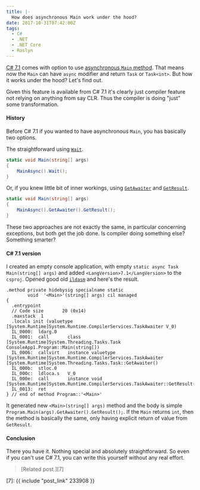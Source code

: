 ```yaml
---
title: |-
  How does asynchronous Main work under the hood?
date: 2017-10-31T07:42:00Z
tags:
  - C#
  - .NET
  - .NET Core
  - Roslyn
---
```

[C# 7.1][5] comes with option to use [asynchronous `Main` method][1]. That means now the `Main` can have `async` modifier and return `Task` or `Task<int>`. But how it works under the hood? Let's find out.

<!-- excerpt -->

Given this feature is available from C# 7.1 it's clearly just compiler feature not relying on anything from say CLR. Thus the compiler is doing "just" some transformation.

#### History

Before C# 7.1 if you wanted to have asynchronous `Main`, you has basically two options.

The straightforward using [`Wait`][2].

```csharp
static void Main(string[] args)
{
    MainAsync().Wait();
}
```

Or, if you knew little bit of inner workings, using [`GetAwaiter`][3] and [`GetResult`][4].

```csharp
static void Main(string[] args)
{
    MainAsync().GetAwaiter().GetResult();
}
```

These two approaches are not exactly the same, in particular concerning exceptions, but both get the job done. Is compiler doing something else? Something smarter?

#### C# 7.1 version

I created an empty console application, with empty `static async Task Main(string[] args)` and added `<LangVersion>7.1</LangVersion>` to the `csproj`. Opened good old [`ildasm`][6] and here's the result.

```text
.method private hidebysig specialname static
        void  '<Main>'(string[] args) cil managed
{
  .entrypoint
  // Code size       20 (0x14)
  .maxstack  1
  .locals init (valuetype [System.Runtime]System.Runtime.CompilerServices.TaskAwaiter V_0)
  IL_0000:  ldarg.0
  IL_0001:  call       class [System.Runtime]System.Threading.Tasks.Task ConsoleApp1.Program::Main(string[])
  IL_0006:  callvirt   instance valuetype [System.Runtime]System.Runtime.CompilerServices.TaskAwaiter [System.Runtime]System.Threading.Tasks.Task::GetAwaiter()
  IL_000b:  stloc.0
  IL_000c:  ldloca.s   V_0
  IL_000e:  call       instance void [System.Runtime]System.Runtime.CompilerServices.TaskAwaiter::GetResult()
  IL_0013:  ret
} // end of method Program::'<Main>'
```

It generated new `<Main>(string[] args)` method and the body is simple `Program.Main(args).GetAwaiter().GetResult();`. If the `Main` returns `int`, then the method is basically the same, only having explicit return of value from `GetResult`.

#### Conclusion

There you have it. Nothing special and absolutely straightforward. So even if you can't use C# 7.1, you can write this yourself without any real effort.

> [Related post.][7]

[1]: https://docs.microsoft.com/en-us/dotnet/csharp/whats-new/csharp-7-1#async-main
[2]: https://docs.microsoft.com/en-us/dotnet/api/system.threading.tasks.task.wait?view=netframework-4.7.1#System_Threading_Tasks_Task_Wait
[3]: https://docs.microsoft.com/en-us/dotnet/api/system.threading.tasks.task.getawaiter?view=netframework-4.7.1#System_Threading_Tasks_Task_GetAwaiter
[4]: https://docs.microsoft.com/en-us/dotnet/api/system.runtime.compilerservices.taskawaiter.getresult?view=netframework-4.7.1#System_Runtime_CompilerServices_TaskAwaiter_GetResult
[5]: https://docs.microsoft.com/en-us/dotnet/csharp/whats-new/csharp-7-1
[6]: https://docs.microsoft.com/en-us/dotnet/framework/tools/ildasm-exe-il-disassembler
[7]: {{ include "post_link" 233908 }}

